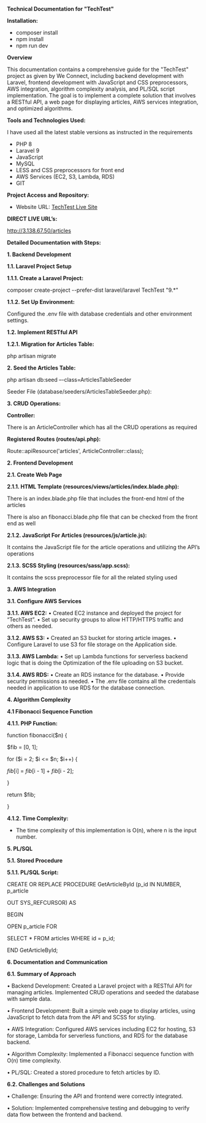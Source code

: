 **Technical Documentation for "TechTest"**

**Installation:**

- composer install
- npm install
- npm run dev

**Overview**

This documentation contains a comprehensive guide for the "TechTest" project as given by We
Connect, including backend development with Laravel, frontend development with JavaScript
and CSS preprocessors, AWS integration, algorithm complexity analysis, and PL/SQL script
implementation. The goal is to implement a complete solution that involves a RESTful API, a
web page for displaying articles, AWS services integration, and optimized algorithms.

**Tools and Technologies Used:**

I have used all the latest stable versions as instructed in the requirements
- PHP 8
- Laravel 9
- JavaScript
- MySQL
- LESS and CSS preprocessors for front end
- AWS Services (EC2, S3, Lambda, RDS)
- GIT


**Project Access and Repository:**

- Website URL: [TechTest Live Site](http://3.138.67.50/articles)



**DIRECT LIVE URL’s:**

http://3.138.67.50/articles



**Detailed Documentation with Steps:**


**1. Backend Development**


**1.1. Laravel Project Setup**


**1.1.1. Create a Laravel Project:**

 
 composer create-project --prefer-dist laravel/laravel TechTest "9.*"


**1.1.2. Set Up Environment:**
 
 Configured the .env file with database credentials and other environment settings.


**1.2. Implement RESTful API**

**1.2.1. Migration for Articles Table:**

php artisan migrate


**2. Seed the Articles Table:**

php artisan db:seed –-class=ArticlesTableSeeder

Seeder File (database/seeders/ArticlesTableSeeder.php):


**3. CRUD Operations:**

**Controller:**

There is an ArticleController which has all the CRUD operations as required


**Registered Routes (routes/api.php):**

Route::apiResource('articles', ArticleController::class);


**2. Frontend Development**

**2.1. Create Web Page**

**2.1.1. HTML Template (resources/views/articles/index.blade.php):**

There is an index.blade.php file that includes the front-end html of the articles

There is also an fibonacci.blade.php file that can be checked from the front end as well


**2.1.2. JavaScript For Articles (resources/js/article.js):**

It contains the JavaScript file for the article operations and utilizing the API’s operations


**2.1.3. SCSS Styling (resources/sass/app.scss):**

It contains the scss preprocessor file for all the related styling used


**3. AWS Integration**

**3.1. Configure AWS Services**


**3.1.1. AWS EC2:**
• Created EC2 instance and deployed the project for “TechTest”.
• Set up security groups to allow HTTP/HTTPS traffic and others as needed.


**3.1.2. AWS S3:**
• Created an S3 bucket for storing article images.
• Configure Laravel to use S3 for file storage on the Application side.


**3.1.3. AWS Lambda:**
• Set up Lambda functions for serverless backend logic that is doing the
Optimization of the file uploading on S3 bucket.


**3.1.4. AWS RDS:**
• Create an RDS instance for the database.
• Provide security permissions as needed.
• The .env file contains all the credentials needed in application to use RDS for the
database connection.


**4. Algorithm Complexity**

**4.1 Fibonacci Sequence Function**

**4.1.1. PHP Function:**

function fibonacci($n) {
 
 $fib = [0, 1];
 
 for ($i = 2; $i <= $n; $i++) {
 
 $fib[$i] = $fib[$i - 1] + $fib[$i - 2];
 
 }
 
 return $fib;

}


**4.1.2. Time Complexity:**

-  The time complexity of this implementation is O(n), where n is the input number.


**5. PL/SQL**

**5.1. Stored Procedure**


**5.1.1. PL/SQL Script:**

CREATE OR REPLACE PROCEDURE GetArticleById (p_id IN NUMBER, p_article

OUT SYS_REFCURSOR) AS

BEGIN

 OPEN p_article FOR
 
 SELECT * FROM articles WHERE id = p_id;

END GetArticleById;


**6. Documentation and Communication**


**6.1. Summary of Approach**

• Backend Development: Created a Laravel project with a RESTful API for managing
articles. Implemented CRUD operations and seeded the database with sample data.

• Frontend Development: Built a simple web page to display articles, using JavaScript to
fetch data from the API and SCSS for styling.

• AWS Integration: Configured AWS services including EC2 for hosting, S3 for storage,
Lambda for serverless functions, and RDS for the database backend.

• Algorithm Complexity: Implemented a Fibonacci sequence function with O(n) time
complexity.

• PL/SQL: Created a stored procedure to fetch articles by ID.


**6.2. Challenges and Solutions**

• Challenge: Ensuring the API and frontend were correctly integrated.

• Solution: Implemented comprehensive testing and debugging to verify data flow
between the frontend and backend.
